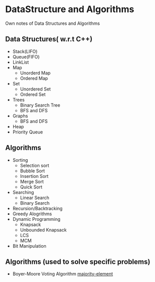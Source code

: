 # DataStructure and Algorithms
Own notes of Data Structures and Algorithms

## Data Structures( w.r.t C++)
- Stack(LIFO)
- Queue(FIFO)
- LinkList
- Map
  - Unorderd Map
  - Ordered Map
- Set
  - Unordered Set
  - Ordered Set
- Trees
  - Binary Search Tree
  - BFS and DFS  
- Graphs
  - BFS and DFS
- Heap
- Priority Queue

## Algorithms
- Sorting 
  - Selection sort
  - Bubble Sort
  - Insertion Sort
  - Merge Sort
  - Quick Sort
- Searching
  - Linear Search
  - Binary Search
- Recursion/Backtracking
- Greedy Alogrithms
- Dynamic Programming
  - Knapsack
  - Unbounded Knapsack
  - LCS
  - MCM
- Bit Manipulation

## Algorithms (used to solve specific problems)

- Boyer-Moore Voting Algorithm [majority-element](https://leetcode.com/problems/majority-element/)





